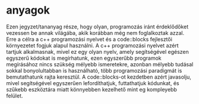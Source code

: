 # anyagok
 Ezen jegyzet/tananyag része, hogy olyan, programozás iránt érdeklődőket vezessen be annak világába, akik korábban még nem foglalkoztak azzal. Erre a célra a c++ programozási nyelvet és a code::blocks fejlesztői környezetet fogjuk alapul használni. A c++ programozási nyelvet azért tartjuk alkalmasnak, mivel ez egy olyan nyelv, amely segítségével egészen egyszerű kódokat is megírhatunk, ezen egyszerűbb programok megírásához nincs szükség mélyebb ismeretekre, azonban mélyebb tudásal sokkal bonyolultabban is használható, több programozási paradigmát is bemutathatunk rajta keresztül. A code::blocks-ot kezdetben azért javasolju, mivel segítségével egyszerűen lefordíthatjuk, futtathatjuk kódunkat, és szűkebb eszköztára miatt könnyebben  kezelhető mint eg kompleyebb felület.
